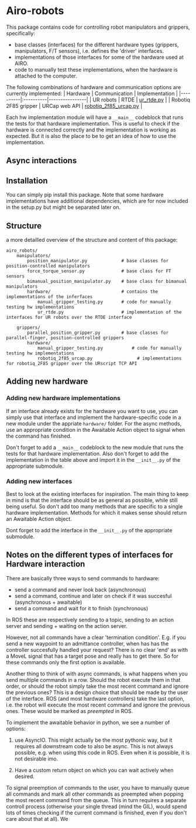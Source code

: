 # Airo-robots
This package contains code for controlling robot manipulators and grippers, specifically:
- base classes (interfaces) for the different hardware types (grippers, manipulators, F/T sensors), i.e. defines the 'driver' interfaces.
- implementations of those interfaces for some of the hardware used at AIRO.
- code to manually test these implementations, when the hardware is attached to the computer.

The following combinations of hardware and communication options are currently implemented:
| Hardware | Communication | Implementation |
|----------|:----------|----------------|
| UR robots | RTDE | [ur_rtde.py](airo_robots/manipulators/hardware/ur_rtde.py) |
| Robotiq 2F85 gripper | URCap web API | [robotiq_2f85_urcap.py](airo_robots/grippers/hardware/robotiq_2f85_urcap.py) |

Each hw implementation module will have a `__main__` codeblock that runs the tests for that hardware implementation. This is useful to check if the hardware is connected correctly and the implementation is working as expected. But it is also the place to be to get an idea of how to use the implementation.

## Async interactions

## Installation
You can simply pip install this package. Note that some hardware implementations have additional dependencies, which are for now included in the setup.py but might be separated later on.
## Structure
a more detailled overview of the structure and content of this package:

```
airo_robots/
    manipulators/
        position_manipulator.py             # base classes for position-controlled manipulators
        force_torque_sensor.py              # base class for FT sensors
        bimanual_position_manipulator.py    # base class for bimanual manipulators
        hardware/                           # contains the implementations of the inferfaces
            manual_gripper_testing.py       # code for manually testing hw implementations
            ur_rtde.py                      # implementation of the interfaces for UR robots over the RTDE interface

    grippers/
        parallel_position_gripper.py        # base classes for parallel-finger, position-controlled grippers
        hardware/
            manual_gripper_testing.py           # code for manually testing hw implementations
            robotiq_2f85_urcap.py                 # implementations for robotiq_2F85 gripper over the URscript TCP API
```

## Adding new hardware

### Adding new hardware implementations
If an interface already exists for the hardware you want to use, you can simply use that interface and implement the hardware-specific code in a new module under the appriate `hardware/` folder. For the async methods, use an appropriate condition in the Awaitable Action object to signal when the command has finished.

Don't forget to add a `__main__` codeblock to the new module that runs the tests for that hardware implementation.
Also don't forget to add the implementation in the table above and import it in the `__init__.py` of the appropriate submodule.


### Adding new interfaces
Best to look at the existing interfaces for inspiration. The main thing to keep in mind is that the interface should be as general as possible, while still being useful. So don't add too many methods that are specific to a single hardware implementation. Methods for which it makes sense should return an Awaitable Action object.

Dont forget to add the interface in the `__init__.py` of the appropriate submodule.
## Notes on the different types of interfaces for Hardware interaction

There are basically three ways to send commands to hardware:
- send a command and never look back (asynchronous)
- send a command, continue and later on check if it was succesful (asynchronous + awaitable)
- send a command and wait for it to finish (synchronous)

In ROS these are respectively sending to a topic, sending to an action server and sending + waiting on the action server.

However, not all commands have a clear 'termination condition'. E.g. if you send a new waypoint to an admittance controller, when has has the controller succesfully handled your request? There is no clear 'end' as with a MoveL signal that has a target pose and really has to get there.
So for these commands only the first option is available.

Another thing to think of with async commands, is what happens when you send multiple commands in a row. Should the robot execute them in that order, or should the robot simply take the most recent command and ignore the previous ones? This is a design choice that should be made by the user of the interface. ROS (and most hardware controllers) take the last option, i.e. the robot will execute the most recent command and ignore the previous ones. These would be marked as *preempted* in ROS.



To implement the awaitable behavior in python, we see a number of options:

1) use AsyncIO. This might actually be the most pythonic way, but it requires all downstream code to also be async. This is not always possible, e.g. when using this code in ROS. Even when it is possible, it is not desirable imo.

2) Have a custom return object on which you can wait actively when desired.

To signal preemption of commands to the user, you have to manually queue all commands and mark all other commands as preempted when popping the most recent command from the queue. This in turn requires a separate controll process (otherwise your single thread (mind the GIL), would spend lots of times checking if the current command is finished, even if you don't care about that at all). We

